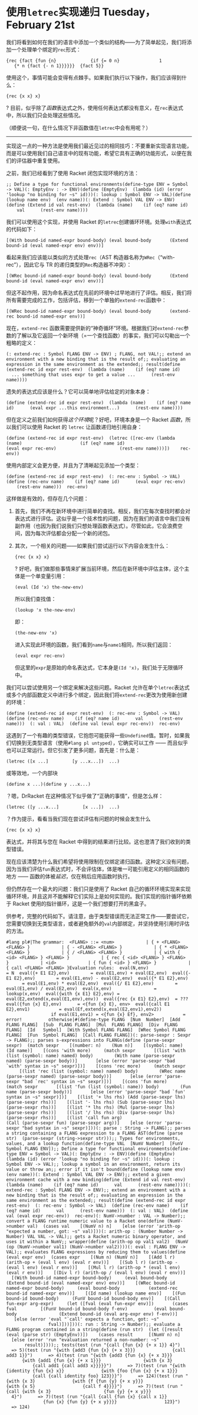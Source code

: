 # 使用`letrec`实现递归 Tuesday，February 21st

我们将看到如何在我们的语言中添加一个类似的结构——为了简单起见，我们将添加一个处理单个绑定的`rec`形式：

```
{rec {fact {fun {n}             {if {= 0 n}               1               {* n {fact {- n 1}}}}}}  {fact 5}}
```

使用这个，事情可能会变得有点棘手。如果我们执行以下操作，我们应该得到什么：

```
{rec {x x} x}
```

? 目前，似乎除了*函数*表达式之外，使用任何表达式都没有意义，在`rec`表达式中，所以我们只会处理这些情况。

（顺便说一句，在什么情况下非函数值在`letrec`中会有用呢？）

* * *

实现这一点的一种方法是使用我们最近见过的相同技巧：不要重新实现语言功能，而是可以使用我们自己语言中的现有功能，希望它具有正确的功能形式，以便在我们的评估器中重复使用。

之前，我们已经看到了使用 Racket 闭包实现环境的方法：

```
;; Define a type for functional environments(define-type ENV = Symbol -> VAL)(: EmptyEnv : -> ENV)(define (EmptyEnv)  (lambda (id) (error 'lookup "no binding for ~s" id)))(: lookup : Symbol ENV -> VAL)(define (lookup name env)  (env name))(: Extend : Symbol VAL ENV -> ENV)(define (Extend id val rest-env)  (lambda (name)    (if (eq? name id)      val      (rest-env name))))
```

我们可以使用这个实现，并使用 Racket 的`letrec`创建循环环境。处理`with`表达式的代码如下：

```
[(With bound-id named-expr bound-body) (eval bound-body       (Extend bound-id (eval named-expr env) env))]
```

看起来我们应该能以类似的方式处理`rec`（AST 构造器名称为`WRec`（“with-rec”），因此它与 TR 的递归类型的`Rec`构造器不冲突）：

```
[(WRec bound-id named-expr bound-body) (eval bound-body       (Extend bound-id (eval named-expr env) env))]
```

但这不起作用，因为命名表达式在先前的环境中过早地进行了评估。相反，我们将所有需要完成的工作，包括评估，移到一个单独的`extend-rec`函数中：

```
[(WRec bound-id named-expr bound-body) (eval bound-body       (extend-rec bound-id named-expr env))]
```

现在，`extend-rec` 函数需要提供新的“神奇循环”环境。根据我们对`extend-rec`参数的了解以及它返回一个新环境（=一个查找函数）的事实，我们可以勾勒出一个粗略的定义：

```
(: extend-rec : Symbol FLANG ENV -> ENV) ; FLANG, not VAL!;; extend an environment with a new binding that is the result of;; evaluating an expression in the same environment as the extended;; result(define (extend-rec id expr rest-env)  (lambda (name)    (if (eq? name id)      ... something that uses expr to get a value ...      (rest-env name))))
```

遗失的表达式应该是什么？它可以简单地评估给定的对象本身：

```
(define (extend-rec id expr rest-env)  (lambda (name)    (if (eq? name id)      (eval expr ...this environment...)      (rest-env name))))
```

但在定义之前我们如何获得*这个环境*呢？好吧，环境本身是一个 Racket *函数*，所以我们可以使用 Racket 的 `letrec` 让函数递归地引用自身：

```
(define (extend-rec id expr rest-env)  (letrec ([rec-env (lambda (name)                      (if (eq? name id)                        (eval expr rec-env)                        (rest-env name)))])    rec-env))
```

使用内部定义会更方便，并且为了清晰起见添加一个类型：

```
(define (extend-rec id expr rest-env)  (: rec-env : Symbol -> VAL)  (define (rec-env name)    (if (eq? name id)      (eval expr rec-env)      (rest-env name)))  rec-env)
```

这样做是有效的，但存在几个问题：

1.  首先，我们不再在新环境中进行简单的查找。相反，我们在每次查找时都会对表达式进行评估。这似乎是一个技术性的问题，因为在我们的语言中我们没有副作用（也因为我们说我们只想处理函数表达式）。尽管如此，它会浪费空间，因为每次评估都会分配一个新的闭包。

1.  其次，一个相关的问题——如果我们尝试运行以下内容会发生什么：

    ```
    {rec {x x} x}
    ```

    ? 好吧，我们做那些事情来扩展当前环境，然后在新环境中评估主体，这个主体是一个单变量引用：

    ```
    (eval (Id 'x) the-new-env)
    ```

    所以我们查找值：

    ```
    (lookup 'x the-new-env)
    ```

    即：

    ```
    (the-new-env 'x)
    ```

    进入实现此环境的函数，我们看到`name`与`name1`相同，所以我们返回：

    ```
    (eval expr rec-env)
    ```

    但这里的`expr`是原始的命名表达式，它本身是`(Id 'x)`，我们处于无限循环中。

我们可以尝试使用另一个绑定来解决这些问题。Racket 允许在单个`letrec`表达式或多个内部函数定义中进行多个绑定，因此我们将`extend-rec`更改为使用新创建的环境：

```
(define (extend-rec id expr rest-env)  (: rec-env : Symbol -> VAL)  (define (rec-env name)    (if (eq? name id)      val      (rest-env name)))  (: val : VAL)  (define val (eval expr rec-env))  rec-env)
```

这遇到了一个有趣的类型错误，它抱怨可能获得一些`Undefined`值。暂时，如果我们切换到无类型语言（使用`#lang pl untyped`），它确实可以工作 —— 而且似乎也可以正常运行。但它引发了更多问题，首先是：什么是：

```
(letrec ([x ...]         [y ...x...])  ...)
```

或等效地，一个内部块

```
(define x ...)(define y ...x...)
```

？嗯，DrRacket 在这种情况下似乎做了“正确的事情”，但是怎么样：

```
(letrec ([y ...x...]         [x ...])  ...)
```

？作为提示，看看当我们现在尝试评估有问题的时候会发生什么

```
{rec {x x} x}
```

表达式，并将其与您在 Racket 中得到的结果进行比较。这也澄清了我们收到的类型错误。

现在应该清楚为什么我们希望将使用限制在仅绑定递归函数。这种定义没有问题，因为当我们评估`fun`表达式时，不会评估体，体是唯一可能引用定义的相同函数的地方 —— 函数的体被*延迟*，仅在稍后应用函数时执行。

但仍然存在一个最大的问题：我们只是使用了 Racket 自己的循环环境实现来实现循环环境，并且这并不能解释它们实际上是如何实现的。我们实现的指针循环依赖于 Racket 使用的指针循环，这是一个我们想要打开的黑盒子。

供参考，完整的代码如下。请注意，由于类型错误而无法正常工作——要尝试它，您需要切换到无类型语言，或者避免额外的`val`内部绑定，并坚持使用引用时评估的方法。

```
#lang pl#|The grammar:  <FLANG> ::= <num>            | { + <FLANG> <FLANG> }            | { - <FLANG> <FLANG> }            | { * <FLANG> <FLANG> }            | { / <FLANG> <FLANG> }            | { with { <id> <FLANG> } <FLANG> }            | { rec { <id> <FLANG> } <FLANG> }            | <id>            | { fun { <id> } <FLANG> }            | { call <FLANG> <FLANG> }Evaluation rules:  eval(N,env)                = N  eval({+ E1 E2},env)        = eval(E1,env) + eval(E2,env)  eval({- E1 E2},env)        = eval(E1,env) - eval(E2,env)  eval({* E1 E2},env)        = eval(E1,env) * eval(E2,env)  eval({/ E1 E2},env)        = eval(E1,env) / eval(E2,env)  eval(x,env)                = lookup(x,env)  eval({with {x E1} E2},env) = eval(E2,extend(x,eval(E1,env),env))  eval({rec {x E1} E2},env)  = ???  eval({fun {x} E},env)      = <{fun {x} E}, env>  eval({call E1 E2},env1)           = eval(Ef,extend(x,eval(E2,env1),env2))                             if eval(E1,env1) = <{fun {x} Ef}, env2>           = error!          otherwise|#(define-type FLANG  [Num  Number]  [Add  FLANG FLANG]  [Sub  FLANG FLANG]  [Mul  FLANG FLANG]  [Div  FLANG FLANG]  [Id   Symbol]  [With Symbol FLANG FLANG]  [WRec Symbol FLANG FLANG]  [Fun  Symbol FLANG]  [Call FLANG FLANG])(: parse-sexpr : Sexpr -> FLANG);; parses s-expressions into FLANGs(define (parse-sexpr sexpr)  (match sexpr    [(number: n)    (Num n)]    [(symbol: name) (Id name)]    [(cons 'with more)     (match sexpr       [(list 'with (list (symbol: name) named) body)        (With name (parse-sexpr named) (parse-sexpr body))]       [else (error 'parse-sexpr "bad `with' syntax in ~s" sexpr)])]    [(cons 'rec more)     (match sexpr       [(list 'rec (list (symbol: name) named) body)        (WRec name (parse-sexpr named) (parse-sexpr body))]       [else (error 'parse-sexpr "bad `rec' syntax in ~s" sexpr)])]    [(cons 'fun more)     (match sexpr       [(list 'fun (list (symbol: name)) body)        (Fun name (parse-sexpr body))]       [else (error 'parse-sexpr "bad `fun' syntax in ~s" sexpr)])]    [(list '+ lhs rhs) (Add (parse-sexpr lhs) (parse-sexpr rhs))]    [(list '- lhs rhs) (Sub (parse-sexpr lhs) (parse-sexpr rhs))]    [(list '* lhs rhs) (Mul (parse-sexpr lhs) (parse-sexpr rhs))]    [(list '/ lhs rhs) (Div (parse-sexpr lhs) (parse-sexpr rhs))]    [(list 'call fun arg)                       (Call (parse-sexpr fun) (parse-sexpr arg))]    [else (error 'parse-sexpr "bad syntax in ~s" sexpr)]))(: parse : String -> FLANG);; parses a string containing a FLANG expression to a FLANG AST(define (parse str)  (parse-sexpr (string->sexpr str)));; Types for environments, values, and a lookup function(define-type VAL  [NumV Number]  [FunV Symbol FLANG ENV]);; Define a type for functional environments(define-type ENV = Symbol -> VAL)(: EmptyEnv : -> ENV)(define (EmptyEnv)  (lambda (id) (error 'lookup "no binding for ~s" id)))(: lookup : Symbol ENV -> VAL);; lookup a symbol in an environment, return its value or throw an;; error if it isn't bound(define (lookup name env)  (env name))(: Extend : Symbol VAL ENV -> ENV);; extend a given environment cache with a new binding(define (Extend id val rest-env)  (lambda (name)    (if (eq? name id)      val      (rest-env name))))(: extend-rec : Symbol FLANG ENV -> ENV);; extend an environment with a new binding that is the result of;; evaluating an expression in the same environment as the extended;; result(define (extend-rec id expr rest-env)  (: rec-env : Symbol -> VAL)  (define (rec-env name)    (if (eq? name id)      val      (rest-env name)))  (: val : VAL)  (define val (eval expr rec-env))  rec-env)(: NumV->number : VAL -> Number);; convert a FLANG runtime numeric value to a Racket one(define (NumV->number val)  (cases val    [(NumV n) n]    [else (error 'arith-op "expected a number, got: ~s" val)]))(: arith-op : (Number Number -> Number) VAL VAL -> VAL);; gets a Racket numeric binary operator, and uses it within a NumV;; wrapper(define (arith-op op val1 val2)  (NumV (op (NumV->number val1) (NumV->number val2))))(: eval : FLANG ENV -> VAL);; evaluates FLANG expressions by reducing them to values(define (eval expr env)  (cases expr    [(Num n) (NumV n)]    [(Add l r) (arith-op + (eval l env) (eval r env))]    [(Sub l r) (arith-op - (eval l env) (eval r env))]    [(Mul l r) (arith-op * (eval l env) (eval r env))]    [(Div l r) (arith-op / (eval l env) (eval r env))]    [(With bound-id named-expr bound-body)     (eval bound-body           (Extend bound-id (eval named-expr env) env))]    [(WRec bound-id named-expr bound-body)     (eval bound-body           (extend-rec bound-id named-expr env))]    [(Id name) (lookup name env)]    [(Fun bound-id bound-body)     (FunV bound-id bound-body env)]    [(Call fun-expr arg-expr)     (let ([fval (eval fun-expr env)])       (cases fval         [(FunV bound-id bound-body f-env)          (eval bound-body                (Extend bound-id (eval arg-expr env) f-env))]         [else (error 'eval "`call' expects a function, got: ~s"                            fval)]))]))(: run : String -> Number);; evaluate a FLANG program contained in a string(define (run str)  (let ([result (eval (parse str) (EmptyEnv))])    (cases result      [(NumV n) n]      [else (error 'run "evaluation returned a non-number: ~s"                   result)])));; tests(test (run "{call {fun {x} {+ x 1}} 4}")      => 5)(test (run "{with {add3 {fun {x} {+ x 3}}}              {call add3 1}}")      => 4)(test (run "{with {add3 {fun {x} {+ x 3}}}              {with {add1 {fun {x} {+ x 1}}}                {with {x 3}                  {call add1 {call add3 x}}}}}")      => 7)(test (run "{with {identity {fun {x} x}}              {with {foo {fun {x} {+ x 1}}}                {call {call identity foo} 123}}}")      => 124)(test (run "{with {x 3}              {with {f {fun {y} {+ x y}}}                {with {x 5}                  {call f 4}}}}")      => 7)(test (run "{call {with {x 3}                    {fun {y} {+ x y}}}                  4}")      => 7)(test (run "{call {call {fun {x} {call x 1}}                        {fun {x} {fun {y} {+ x y}}}}                  123}")      => 124)
```
